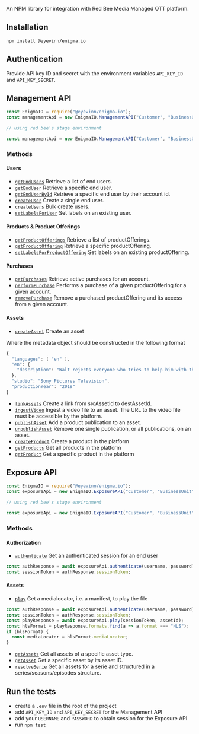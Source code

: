 An NPM library for integration with Red Bee Media Managed OTT platform.

## Installation

```
npm install @eyevinn/enigma.io
```

## Authentication

Provide API key ID and secret with the environment variables `API_KEY_ID` and `API_KEY_SECRET`.

## Management API

```js
const EnigmaIO = require("@eyevinn/enigma.io");
const managementApi = new EnigmaIO.ManagementAPI("Customer", "BusinessUnit");

// using red bee's stage environment

const managementApi = new EnigmaIO.ManagementAPI("Customer", "BusinessUnit", { environment: "stage"});
```

### Methods

#### Users

- [`getEndUsers`](src/api/mgmt.js#L37) Retrieve a list of end users.
- [`getEndUser`](src/api/mgmt.js#L47) Retrieve a specific end user.
- [`getEndUserById`](src/api/mgmt.js#l56) Retrieve a specific end user by their account id.
- [`createUser`](src/api/mgmt.js#65) Create a single end user.
- [`createUsers`](src/api/mgmt.js#L77) Bulk create users.
- [`setLabelsForUser`](src/api/mgmt.js#L87) Set labels on an existing user.

#### Products & Product Offerings

- [`getProductOfferings`](src/api/mgmt.js#L99) Retrieve a list of productOfferings.
- [`getProductOffering`](src/api/mgmt.js#L112) Retrieve a specific productOffering.
- [`setLabelsForProductOffering`](src/api/mgmt.js#L121) Set labels on an existing productOffering.

#### Purchases

- [`getPurchases`](src/api/mgmt.js#L131) Retrieve active purchases for an account.
- [`performPurchase`](src/api/mgmt.js#L140) Performs a purchase of a given productOffering for a given account.
- [`removePurchase`](src/api/mgmt.js#L150) Remove a purchased productOffering and its access from a given account.

#### Assets

- [`createAsset`](src/api/mgmt.js#L159) Create an asset

Where the metadata object should be constructed in the following format
```js
{
  "languages": [ "en" ],
  "en": {
    "description": "Walt rejects everyone who tries to help him with the cancer. Jesse tries his best to create Walt's meth, with the help of an old friend."
  },
  "studio": "Sony Pictures Television",
  "productionYear": "2019"
}
```

- [`linkAssets`](src/api/mgmt.js#L170) Create a link from srcAssetId to destAssetId.
- [`ingestVideo`](src/api/mgmt.js#L181) Ingest a video file to an asset. The URL to the video file must be accessible by the platform.
- [`publishAsset`](src/api/mgmt.js#L192) Add a product publication to an asset.
- [`unpublishAsset`](src/api/mgmt.js#210) Remove one single publication, or all publications, on an asset.
- [`createProduct`](src/api/mgmt.js#L222) Create a product in the platform
- [`getProducts`](src/api/mgmt.js#246) Get all products in the platform
- [`getProduct`](src/api/mgmt.js#255) Get a specific product in the platform

## Exposure API

```js
const EnigmaIO = require("@eyevinn/enigma.io");
const exposureApi = new EnigmaIO.ExposureAPI("Customer", "BusinessUnit");

// using red bee's stage environment

const exposureApi = new EnigmaIO.ExposureAPI("Customer", "BusinessUnit", { environment: "stage"});
```

### Methods

#### Authorization

- [`authenticate`](src/api/exposure.js#L28) Get an authenticated session for an end user

```js
const authResponse = await exposureApi.authenticate(username, password);
const sessionToken = authResponse.sessionToken;
```

#### Assets

- [`play`](src/api/exposure.js#L38) Get a medialocator, i.e. a manifest, to play the file

```js
const authResponse = await exposureApi.authenticate(username, password);
const sessionToken = authResponse.sessionToken;
const playResponse = await exposureApi.play(sessionToken, assetId);
const hlsFormat = playResponse.formats.find(a => a.format === "HLS");
if (hlsFormat) {
  const mediaLocator = hlsFormat.mediaLocator;
}
```

- [`getAssets`](src/api/exposure.js#L47) Get all assets of a specific asset type.
- [`getAsset`](src/api/exposure.js#L59) Get a specific asset by its asset ID.
- [`resolveSerie`](src/api/exposure.js#67) Get all assets for a serie and structured in a series/seasons/episodes structure.


## Run the tests

- create a `.env` file in the root of the project
- add `API_KEY_ID` and `API_KEY_SECRET` for the Management API
- add your `USERNAME` and `PASSWORD` to obtain session for the Exposure API
- run `npm test`
